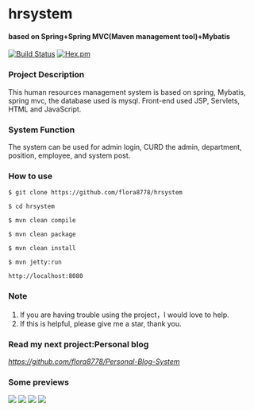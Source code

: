 # hrsystem

#### based on Spring+Spring MVC(Maven management tool)+Mybatis
[![Build Status](https://travis-ci.org/withstars/Books-Management-System.svg?branch=master)](https://travis-ci.org/withstars/Books-Management-System)
[![Hex.pm](https://img.shields.io/hexpm/l/plug.svg)](https://github.com/withstars/Books-Management-System)
### Project Description
This human resources management system is based on spring, Mybatis, spring mvc, the database used is mysql. Front-end used JSP, Servlets, HTML and JavaScript. 
### System Function 
The system can be used for admin login, CURD the admin, department, position, employee, and system post.
### How to use
```
$ git clone https://github.com/flora8778/hrsystem

$ cd hrsystem

$ mvn clean compile

$ mvn clean package

$ mvn clean install

$ mvn jetty:run

http://localhost:8080
```
### Note<br/>
1. If you are having trouble using the project，I would love to help.
2. If this is helpful, please give me a star, thank you.
### Read my next project:Personal blog<br/>
*https://github.com/flora8778/Personal-Blog-System*
### Some previews<br/>
<img src="https://github.com/ValueStar/hrsystem/baby/master/preview/Login.PNG">
<img src="https://github.com/ValueStar/hrsystem/baby/master/preview/Home.PNG">
<img src="https://github.com/ValueStar/hrsystem/baby/master/preview/Department.PNG">
<img src="https://github.com/ValueStar/hrsystem/baby/master/preview/Position.PNG">
